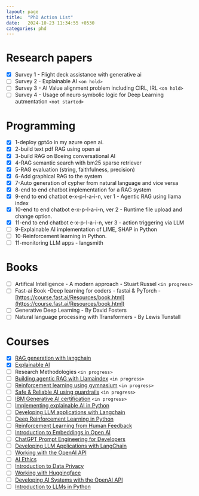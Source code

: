 ```yaml
---
layout: page
title:  "PhD Action List"
date:   2024-10-23 11:34:55 +0530
categories: phd
---
```

# Research papers

- [X] Survey 1 - Flight deck assistance with generative ai
- [ ] Survey 2 - Explainable AI `<on hold>`
- [ ] Survey 3 - AI Value alignment problem including CIRL, IRL `<on hold>`
- [ ] Survey 4 - Usage of neuro symbolic logic for Deep Learning autmentation `<not started>`

# Programming

* [X] 1-deploy gpt4o in my azure open ai.
* [X] 2-build text pdf RAG using open ai
* [X] 3-build RAG on Boeing conversational AI
* [X] 4-RAG semantic search with bm25 sparse retriever
* [X] 5-RAG evaluation (string, faithfulness, precision)
* [X] 6-Add graphical RAG to the system
* [X] 7-Auto generation of cypher from natural language and vice versa
* [X] 8-end to end chatbot implementation for a RAG system
* [X] 9-end to end chatbot e-x-p-l-a-i-n, ver 1 - Agentic RAG using llama index
* [X] 10-end to end chatbot e-x-p-l-a-i-n, ver 2 - Runtime file upload and change option.
* [X] 11-end to end chatbot e-x-p-l-a-i-n, ver 3 - action triggering via LLM
* [ ] 9-Explainable AI implementation of LIME, SHAP in Python
* [ ] 10-Reinforcement learning in Python.
* [ ] 11-monitoring LLM apps - langsmith

# Books

* [ ] Artifical Intelligence - A modern approach - Stuart Russel `<in progress>`
* [ ] Fast-ai Book -Deep learning for coders - fastai & PyTorch -  [https://course.fast.ai/Resources/book.html](https://course.fast.ai/Resources/book.html)
* [ ] Generative Deep Learning - By David Fosters
* [ ] Natural language processing with Transformers - By Lewis Tunstall

# Courses

* [X] [RAG generation with langchain](https://app.datacamp.com/learn/courses/retrieval-augmented-generation-rag-with-langchain)
* [X] [Explainable AI](https://campus.datacamp.com/courses/explainable-artificial-intelligence-xai-concepts](https://campus.datacamp.com/courses/explainable-artificial-intelligence-xai-conccepts))
* [ ] Research Methodologies `<in progress>`
* [ ] [Building agentic RAG with Llamaindex](https://learn.deeplearning.ai/courses/building-agentic-rag-with-llamaindex/lesson/1/introduction) `<in progress>`
* [ ] [Reinforcement learning using gymnasium](https://app.datacamp.com/learn/courses/reinforcement-learning-with-gymnasium-in-python) `<in progress>`
* [ ] [Safe &amp; Reliable AI using guardrails](https://learn.deeplearning.ai/courses/safe-and-reliable-ai-via-guardrails/lesson/1/introduction) `<in progress>`
* [ ] [IBM Generative AI certification](https://www.coursera.org/professional-certificates/ibm-generative-ai-engineering) `<in progress>`
* [ ] [Implementing explainable AI in Python](https://app.datacamp.com/learn/courses/explainable-ai-in-python)
* [ ] [Developing LLM applications with Langchain](https://app.datacamp.com/learn/courses/developing-llm-applications-with-langchain)
* [ ] [Deep Reinforcement Learning in Python](https://app.datacamp.com/learn/courses/deep-reinforcement-learning-in-python)
* [ ] [Reinforcement Learning from Human Feedback](https://app.datacamp.com/learn/courses/reinforcement-learning-from-human-feedback-rlhf)
* [ ] [Introduction to Embeddings in Open AI](https://app.datacamp.com/learn/courses/introduction-to-embeddings-with-the-openai-api)
* [ ] [ChatGPT Prompt Engineering for Developers](https://app.datacamp.com/learn/courses/chatgpt-prompt-engineering-for-developers)
* [ ] [Developing LLM Applications with LangChain](https://app.datacamp.com/learn/courses/developing-llm-applications-with-langchain)
* [ ] [Working with the OpenAI API](https://app.datacamp.com/learn/courses/working-with-the-openai-api)
* [ ] [AI Ethics](https://app.datacamp.com/learn/courses/ai-ethics)
* [ ] [Introduction to Data Privacy](https://app.datacamp.com/learn/courses/introduction-to-data-privacy)
* [ ] [Working with Huggingface](https://app.datacamp.com/learn/courses/working-with-hugging-face)
* [ ] [Developing AI Systems with the OpenAI API](https://app.datacamp.com/learn/courses/developing-ai-systems-with-the-openai-api)
* [ ] [Introduction to LLMs in Python](https://app.datacamp.com/learn/courses/introduction-to-llms-in-python)
